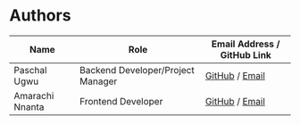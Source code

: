 # Authors

| Name             | Role                           | Email Address / GitHub Link                                |
|------------------|--------------------------------|-----------------------------------------------------------|
| Paschal Ugwu     | Backend Developer/Project Manager | [GitHub](https://github.com/paschalugwu) / [Email](ugwupaschal@gmail.com) |
| Amarachi Nnanta  | Frontend Developer             | [GitHub](https://github.com/Amastina1) / [Email](	nnantaa@gmail.com) |
